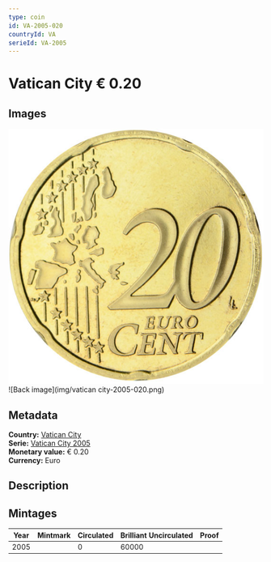 ```yaml
---
type: coin
id: VA-2005-020
countryId: VA
serieId: VA-2005
---
```


# Vatican City € 0.20

## Images

![Front image](../../../img/common-2002-020.png) ![Back image](img/vatican city-2005-020.png)

## Metadata

**Country:** [Vatican City](../index.md)\
**Serie:** [Vatican City 2005](index.md)\
**Monetary value:** € 0.20\
**Currency:** Euro

## Description


## Mintages

| Year | Mintmark | Circulated | Brilliant Uncirculated | Proof |
| ---- | -------- | ---------- | ---------------------- | ----- |
| 2005 |  | 0| 60000 |  |
